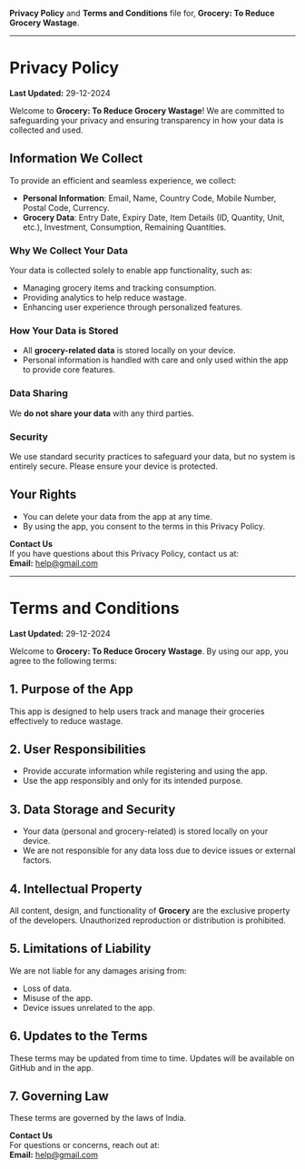 **Privacy Policy** and **Terms and Conditions** file for, **Grocery: To Reduce Grocery Wastage**.  

---

# Privacy Policy  

**Last Updated:** 29-12-2024  

Welcome to **Grocery: To Reduce Grocery Wastage**! We are committed to safeguarding your privacy and ensuring transparency in how your data is collected and used.  

## Information We Collect  
To provide an efficient and seamless experience, we collect:  
- **Personal Information**: Email, Name, Country Code, Mobile Number, Postal Code, Currency.  
- **Grocery Data**: Entry Date, Expiry Date, Item Details (ID, Quantity, Unit, etc.), Investment, Consumption, Remaining Quantities.  

### **Why We Collect Your Data**  
Your data is collected solely to enable app functionality, such as:  
- Managing grocery items and tracking consumption.  
- Providing analytics to help reduce wastage.  
- Enhancing user experience through personalized features.  

### **How Your Data is Stored**  
- All **grocery-related data** is stored locally on your device.  
- Personal information is handled with care and only used within the app to provide core features.  

### **Data Sharing**  
We **do not share your data** with any third parties.  

### **Security**  
We use standard security practices to safeguard your data, but no system is entirely secure. Please ensure your device is protected.  

## Your Rights  
- You can delete your data from the app at any time.  
- By using the app, you consent to the terms in this Privacy Policy.  

**Contact Us**  
If you have questions about this Privacy Policy, contact us at:  
**Email:** help@gmail.com  

---

# Terms and Conditions  

**Last Updated:** 29-12-2024

Welcome to **Grocery: To Reduce Grocery Wastage**. By using our app, you agree to the following terms:  

## 1. Purpose of the App  
This app is designed to help users track and manage their groceries effectively to reduce wastage.  

## 2. User Responsibilities  
- Provide accurate information while registering and using the app.  
- Use the app responsibly and only for its intended purpose.  

## 3. Data Storage and Security  
- Your data (personal and grocery-related) is stored locally on your device.  
- We are not responsible for any data loss due to device issues or external factors.  

## 4. Intellectual Property  
All content, design, and functionality of **Grocery** are the exclusive property of the developers. Unauthorized reproduction or distribution is prohibited.  

## 5. Limitations of Liability  
We are not liable for any damages arising from:  
- Loss of data.  
- Misuse of the app.  
- Device issues unrelated to the app.  

## 6. Updates to the Terms  
These terms may be updated from time to time. Updates will be available on GitHub and in the app.  

## 7. Governing Law  
These terms are governed by the laws of India.  

**Contact Us**  
For questions or concerns, reach out at:  
**Email:** help@gmail.com  
